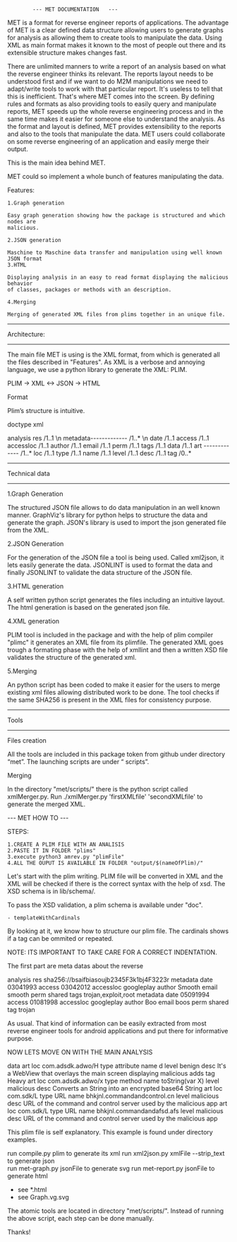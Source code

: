 			---	MET DOCUMENTATION	---


MET is a format for reverse engineer reports of applications. The advantage of MET is a clear defined data structure allowing users to generate graphs for analysis as allowing them to create tools to manipulate the data. Using XML as main format makes it known to the most of people out there and its extensible structure makes changes fast.

There are unlimited manners to write a report of an analysis based on what the reverse
engineer thinks its relevant. The reports layout needs to be understood first and if 
we want to do M2M manipulations we need to adapt/write tools to work with that 
particular report. It's useless to tell that this is inefficient. That's where MET
comes into the screen. By defining rules and formats as also providing tools to easily
query and manipulate reports, MET speeds up the whole reverse engineering process and 
in the same time makes it easier for someone else to understand the analysis. As the
format and layout is defined, MET provides extensibility to the reports and also to the tools that manipulate the data. MET users could collaborate on some reverse engineering of an application and easily merge their output.

This is the main idea behind MET.

MET could so implement a whole bunch of features manipulating the data.

Features:

	1.Graph generation
	
	Easy graph generation showing how the package is structured and which nodes are
	malicious.

	2.JSON generation
	
	Maschine to Maschine data transfer and manipulation using well known JSON format	
	3.HTML 

	Displaying analysis in an easy to read format displaying the malicious behavior 	
	of classes, packages or methods with an description.

	4.Merging

	Merging of generated XML files from plims together in an unique file.

______________
Architecture:
______________

The main file MET is using is the XML format, from which is generated all the files
described in "Features". As XML is a verbose and annoying language, we use a python library to generate the XML: PLIM.

PLIM -> XML <-> JSON -> HTML

Format

Plim’s structure is intuitive.
 
doctype xml

analysis
 res			/1..1 \n
 metadata-------------	/1..* \n
  date			/1..1 
  access 		/1..1
  accessloc 		/1..1
  author 		/1..1
  email 		/1..1
  perm			/1..1
  tags 			/1..1
 data			/1..1
  art	-------------	/1..*
   loc			/1..1
   type			/1..1
   name 		/1..1
   level		/1..1
   desc			/1..1
   tag			/0..*
______________

Technical data
______________


1.Graph Generation

The structured JSON file allows to do data manipulation in an well known manner.
GraphViz's library for python helps to structure the data and generate the graph.
JSON's library is used to import the json generated file from the XML.


2.JSON Generation

For the generation of the JSON file a tool is being used. Called xml2json, it lets easily generate the data. JSONLINT is used to format the data and finally JSONLINT to validate the data structure of the JSON file.

3.HTML generation

A self written python script generates the files including an intuitive layout. 
The html generation is based on the generated json file.

4.XML generation

PLIM tool is included in the package and with the help of plim compiler "plimc" it generates an XML file from its plimfile. The generated XML goes trough a formating phase with the help of xmllint and then a written XSD file validates the structure of the generated xml.

5.Merging

An python script has been coded to make it easier for the users to merge existing xml files allowing distributed work to be done. The tool checks if the same SHA256 is present in the XML files for consistency purpose.

______

Tools
______


Files creation

All the tools are included in this package token from github under directory “met”.
The launching scripts are under “ scripts”.


Merging

In the directory "met/scripts/" there is the python script called xmlMerger.py.
Run ./xmlMerger.py 'firstXMLfile' 'secondXMLfile'	to generate the merged XML.

					


--- MET HOW TO ---



STEPS:

	1.CREATE A PLIM FILE WITH AN ANALISIS
	2.PASTE IT IN FOLDER "plims"
	3.execute python3 amrev.py "plimFile"
	4.ALL THE OUPUT IS AVAILABLE IN FOLDER "output/$(nameOfPlim)/"


Let's start with the plim writing.
PLIM file will be converted in XML and the XML will be checked if there is the correct syntax with the help of xsd. The XSD schema is in lib/schema/.

To pass the XSD validation, a plim schema is available under "doc".

	- templateWithCardinals

By looking at it, we know how to structure our plim file. The cardinals shows if a tag can be ommited or repeated.

NOTE: ITS IMPORTANT TO TAKE CARE FOR A CORRECT INDENTATION.

The first part are meta datas about the reverse

analysis
 res sha256://bsaifbiasoujb2345F3k1bj4F3223r
 metadata
  date 03041993
  access 03042012
  accessloc googleplay
  author Smooth
  email smooth
  perm shared
  tags trojan,exploit,root 
 metadata
  date 05091994
  access 01081998
  accessloc googleplay
  author Boo
  email boos
  perm shared
  tag trojan

As usual. That kind of information can be easily extracted from most reverse engineer tools for android applications and put there for informative purpose.


NOW LETS MOVE ON WITH THE MAIN ANALYSIS

 data
  art
   loc com.adsdk.adwo/H
   type attribute
   name d
   level benign
   desc It's a WebView that overlays the main screen displaying malicious adds
   tag Heavy
  art
   loc com.adsdk.adwo/x
   type method
   name toString(var X)
   level malicious
   desc Converts an String into an encrypted base64 String
  art
   loc com.sdk/L
   type URL
   name bhkjnl.commandandcontrol.cn
   level malicious
   desc URL of the command and control server used by the malicious app
  art
   loc com.sdk/L
   type URL
   name bhkjnl.commandandafsd.afs
   level malicious
   desc URL of the command and control server used by the malicious app
                                                                         
This plim file is self explanatory.
This example is found under directory examples.

run compile.py plim 			to generate its xml
run xml2json.py xmlFile --strip_text 	to generate json     
run met-graph.py jsonFile		to generate svg
run met-report.py jsonFile		to generate html

 - see *.html
 - see Graph.vg.svg

The atomic tools are located in directory "met/scripts/". 
Instead of running the above script, each step can be done manually.

Thanks!

